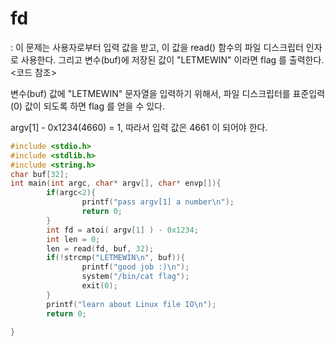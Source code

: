 # fd
: 이 문제는 사용자로부터 입력 값을 받고, 이 값을 read() 함수의 파일 디스크립터 인자로 사용한다. 그리고 변수(buf)에 저장된 값이 "LETMEWIN" 이라면 flag 를 출력한다. <코드 참조>

변수(buf) 값에 "LETMEWIN" 문자열을 입력하기 위해서, 파일 디스크립터를 표준입력(0) 값이 되도록 하면 flag 를 얻을 수 있다. 

argv[1] - 0x1234(4660) = 1, 따라서 입력 값은 4661 이 되어야 한다.

```c
#include <stdio.h>
#include <stdlib.h>
#include <string.h>
char buf[32];
int main(int argc, char* argv[], char* envp[]){
        if(argc<2){
                printf("pass argv[1] a number\n");
                return 0;
        }
        int fd = atoi( argv[1] ) - 0x1234;
        int len = 0;
        len = read(fd, buf, 32);
        if(!strcmp("LETMEWIN\n", buf)){
                printf("good job :)\n");
                system("/bin/cat flag");
                exit(0);
        }
        printf("learn about Linux file IO\n");
        return 0;

}
```